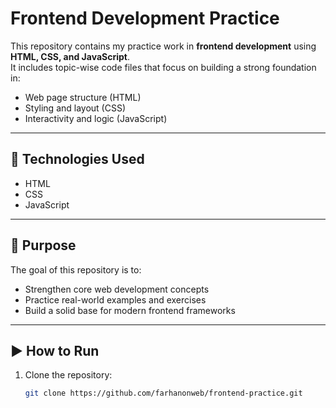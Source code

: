 # Frontend Development Practice  

This repository contains my practice work in **frontend development** using **HTML, CSS, and JavaScript**.  
It includes topic-wise code files that focus on building a strong foundation in:  
- Web page structure (HTML)  
- Styling and layout (CSS)  
- Interactivity and logic (JavaScript)  

---

## 🔧 Technologies Used
- HTML  
- CSS  
- JavaScript  

---

## 🎯 Purpose
The goal of this repository is to:  
- Strengthen core web development concepts  
- Practice real-world examples and exercises  
- Build a solid base for modern frontend frameworks  

---

## ▶️ How to Run
1. Clone the repository:  
   ```bash
   git clone https://github.com/farhanonweb/frontend-practice.git

